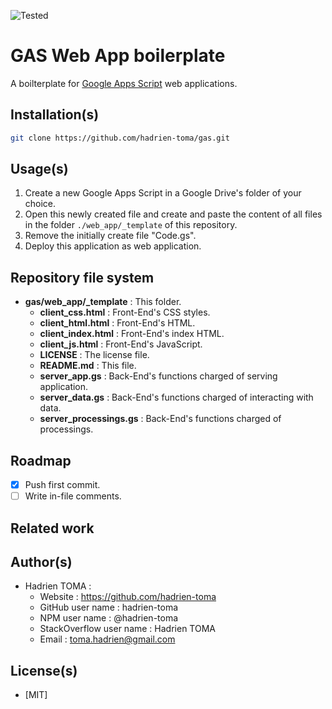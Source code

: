 ![Tested](https://img.shields.io/badge/test-done-green.svg)
# GAS Web App boilerplate
A boilterplate for [Google Apps Script](https://developers.google.com/apps-script/) web applications.

## Installation(s)
```bash
git clone https://github.com/hadrien-toma/gas.git
```

## Usage(s)
1. Create a new Google Apps Script in a Google Drive's folder of your choice.
2. Open this newly created file and create and paste the content of all files in the folder `./web_app/_template` of this repository.
3. Remove the initially create file "Code.gs".
4. Deploy this application as web application.

## Repository file system
* **gas/web_app/_template** : This folder.
  * **client_css.html** : Front-End's CSS styles.
  * **client_html.html** : Front-End's HTML.
  * **client_index.html** : Front-End's index HTML.
  * **client_js.html** : Front-End's JavaScript.
  * **LICENSE** : The license file.
  * **README.md** : This file.
  * **server_app.gs** : Back-End's functions charged of serving application.
  * **server_data.gs** : Back-End's functions charged of interacting with data.
  * **server_processings.gs** : Back-End's functions charged of processings.

## Roadmap
- [x] Push first commit.
- [ ] Write in-file comments.

## Related work

## Author(s)
* Hadrien TOMA :
  * Website : https://github.com/hadrien-toma
  * GitHub user name : hadrien-toma
  * NPM user name : @hadrien-toma
  * StackOverflow user name : Hadrien TOMA
  * Email : [toma.hadrien@gmail.com](mailto:toma.hadrien@gmail.com?Subject=About%20gas-web_app-_template)

## License(s)
* [MIT]
